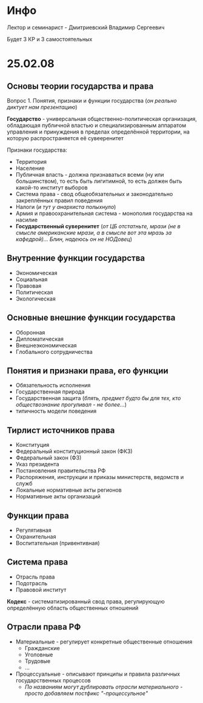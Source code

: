 # Инфо
Лектор и семинарист - Дмитриевский Владимир Сергеевич

Будет 3 КР и 3 самостоятельных

# 25.02.08
## Основы теории государства и права
Вопрос 1. Понятия, признаки и функции государства (*он реально диктует нам презентацию*)

**Государство** - универсальная общественно-политическая организация, обладающая публичной властью и специализированным аппаратом управления и принуждения в пределах определённой территории, на которую распространяется её сувееренитет

Признаки государства:
- Территория
- Население
- Публичная власть - должна признаваться всеми (ну или большинством), то есть быть лигитимной, то есть должен быть какой-то институт выборов
- Система права - свод общеобязательных и законодательно закреплённых правил поведения
- Налоги (*и тут у анархиста полыхнуло*)
- Армия и правоохранительная система - монополия государства на насилие
- **Государственный суверенитет** (*от ЦБ отстатньте, мрази (не в смысле американские мрази, а в смысле вот эта мразь за кафедрой)... Блин, надеюсь он не НОДовец*)

## Внутренние функции государства
- Экономическая
- Социальная
- Правовая
- Политическая
- Экологическая

## Основные внешние функции государства
- Оборонная
- Дипломатическая
- Внешнеэкономическая
- Глобального сотрудничества

## Понятия и признаки права, его функции
- Обязательность исполнения
- Государственная природа
- Государственная защита (*блять, предмет будто бы для тех, кто обществознание прогуливал - не более...*)
- типичность модели поведения

## Тирлист источников права
- Конституция
- Федеральный конституционный закон (ФКЗ)
- Федеральный закон (ФЗ)
- Указ президента
- Постановления правительства РФ
- Распоряжения, инструкции и приказы министерств, ведомств и служб
- Локальные нормативные акты регионов
- Нормативные акты организаций

## Функции права
- Регулятивная
- Охранительная
- Воспитательная (привентивная)

## Система права
- Отрасль права
- Подотрасль
- Правовой институт

**Кодекс** - систематизированный свод права, регулирующую определённую область общественных отношений

## Отрасли права РФ
- Материальные - регулирует конкретные общественные отношения
  - Гражданские
  - Уголовные
  - Трудовые
  - ...
- Процессуальные - описывают принципы и правила различных государственных процессов
  - *По названиям могут дублировать отрасли материального - просто добавляем постфикс "-процессульное"*